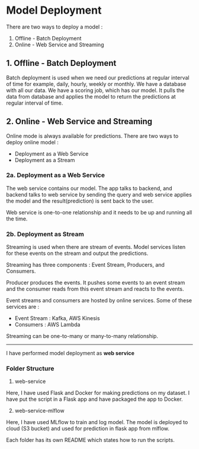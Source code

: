 # Model Deployment

There are two ways to deploy a model :

1. Offline - Batch Deployment
2. Online - Web Service and Streaming

## 1. Offline - Batch Deployment

Batch deployment is used when we need our predictions at regular interval of time for example, daily, hourly, weekly or monthly.
We have a database with all our data. We have a scoring job, which has our model. It pulls the data from database and applies the model to return the predictions at regular interval of time.

## 2. Online - Web Service and Streaming

Online mode is always available for predictions. There are two ways to deploy online model : 

* Deployment as a Web Service 
* Deployment as a Stream

### 2a. Deployment as a Web Service

The web service contains our model. The app talks to backend, and backend talks to web service by sending the query and web service applies the model and the result(prediction) is sent back to the user.

Web service is one-to-one relationship and it needs to be up and running all the time. 

### 2b. Deployment as Stream

Streaming is used when there are stream of events. Model services listen for these events on the stream and output the predictions.

Streaming has three components : Event Stream, Producers, and Consumers.

Producer produces the events. It pushes some events to an event stream and the consumer reads from this event stream and reacts to the events.

Event streams and consumers are hosted by online services. Some of these services are : 

* Event Stream : Kafka, AWS Kinesis
* Consumers : AWS Lambda

Streaming can be one-to-many or many-to-many relationship.

*************************************************************************************************************************************************************************

I have performed model deployment as **web service**

### Folder Structure  

1. web-service

Here, I have used Flask and Docker for making predictions on my dataset. I have put the script in a Flask app and have packaged the app to Docker.

2. web-service-mlflow

Here, I have used MLflow to train and log model. The model is deployed to cloud (S3 bucket) and used for prediction in flask app from mlflow.

Each folder has its own README which states how to run the scripts.
